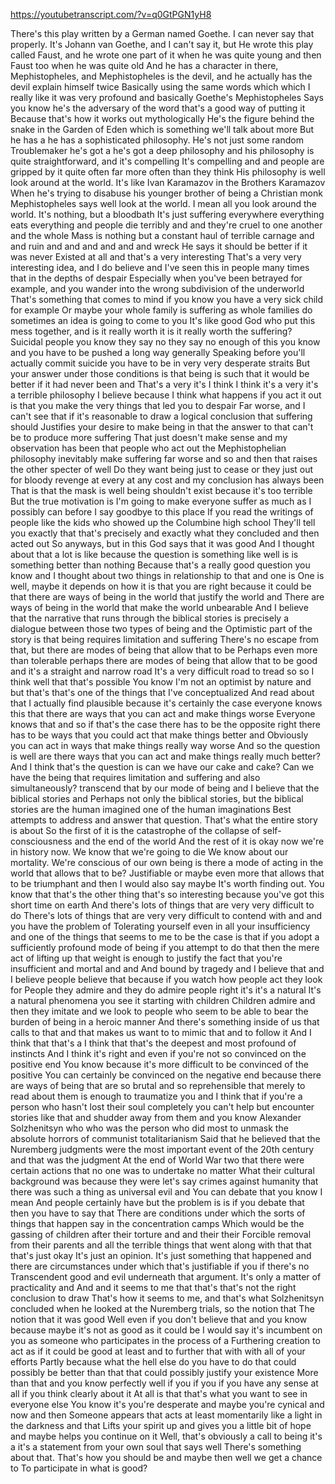 https://youtubetranscript.com/?v=q0GtPGN1yH8

 There's this play written by a German named Goethe. I can never say that properly. It's Johann van Goethe, and I can't say it, but He wrote this play called Faust, and he wrote one part of it when he was quite young and then Faust too when he was quite old And he has a character in there, Mephistopheles, and Mephistopheles is the devil, and he actually has the devil explain himself twice Basically using the same words which which I really like it was very profound and basically Goethe's Mephistopheles Says you know he's the adversary of the word that's a good way of putting it Because that's how it works out mythologically He's the figure behind the snake in the Garden of Eden which is something we'll talk about more But he has a he has a sophisticated philosophy. He's not just some random Troublemaker he's got a he's got a deep philosophy and his philosophy is quite straightforward, and it's compelling It's compelling and and people are gripped by it quite often far more often than they think His philosophy is well look around at the world. It's like Ivan Karamazov in the Brothers Karamazov When he's trying to disabuse his younger brother of being a Christian monk Mephistopheles says well look at the world. I mean all you look around the world. It's nothing, but a bloodbath It's just suffering everywhere everything eats everything and people die terribly and and they're cruel to one another and the whole Mass is nothing but a constant haul of terrible carnage and and ruin and and and and and and wreck He says it should be better if it was never Existed at all and that's a very interesting That's a very very interesting idea, and I do believe and I've seen this in people many times that in the depths of despair Especially when you've been betrayed for example, and you wander into the wrong subdivision of the underworld That's something that comes to mind if you know you have a very sick child for example Or maybe your whole family is suffering as whole families do sometimes an idea is going to come to you It's like good God who put this mess together, and is it really worth it is it really worth the suffering? Suicidal people you know they say no they say no enough of this you know and you have to be pushed a long way generally Speaking before you'll actually commit suicide you have to be in very very desperate straits But your answer under those conditions is that being is such that it would be better if it had never been and That's a very it's I think I think it's a very it's a terrible philosophy I believe because I think what happens if you act it out is that you make the very things that led you to despair Far worse, and I can't see that if it's reasonable to draw a logical conclusion that suffering should Justifies your desire to make being in that the answer to that can't be to produce more suffering That just doesn't make sense and my observation has been that people who act out the Mephistophelian philosophy inevitably make suffering far worse and so and then that raises the other specter of well Do they want being just to cease or they just out for bloody revenge at every at any cost and my conclusion has always been That is that the mask is well being shouldn't exist because it's too terrible But the true motivation is I'm going to make everyone suffer as much as I possibly can before I say goodbye to this place If you read the writings of people like the kids who showed up the Columbine high school They'll tell you exactly that that's precisely and exactly what they concluded and then acted out So anyways, but in this God says that it was good And I thought about that a lot is like because the question is something like well is is something better than nothing Because that's a really good question you know and I thought about two things in relationship to that and one is One is well, maybe it depends on how it is that you are right because it could be that there are ways of being in the world that justify the world and There are ways of being in the world that make the world unbearable And I believe that the narrative that runs through the biblical stories is precisely a dialogue between those two types of being and the Optimistic part of the story is that being requires limitation and suffering There's no escape from that, but there are modes of being that allow that to be Perhaps even more than tolerable perhaps there are modes of being that allow that to be good and it's a straight and narrow road It's a very difficult road to tread so so I think well that that's possible You know I'm not an optimist by nature and but that's that's one of the things that I've conceptualized And read about that I actually find plausible because it's certainly the case everyone knows this that there are ways that you can act and make things worse Everyone knows that and so if that's the case there has to be the opposite right there has to be ways that you could act that make things better and Obviously you can act in ways that make things really way worse And so the question is well are there ways that you can act and make things really much better? And I think that's the question is can we have our cake and cake? Can we have the being that requires limitation and suffering and also simultaneously? transcend that by our mode of being and I believe that the biblical stories and Perhaps not only the biblical stories, but the biblical stories are the human imagined one of the human imaginations Best attempts to address and answer that question. That's what the entire story is about So the first of it is the catastrophe of the collapse of self-consciousness and the end of the world And the rest of it is okay now we're in history now. We know that we're going to die We know about our mortality. We're conscious of our own being is there a mode of acting in the world that allows that to be? Justifiable or maybe even more that allows that to be triumphant and then I would also say maybe It's worth finding out. You know that that's the other thing that's so interesting because you've got this short time on earth And there's lots of things that are very very difficult to do There's lots of things that are very very difficult to contend with and and you have the problem of Tolerating yourself even in all your insufficiency and one of the things that seems to me to be the case is that if you adopt a sufficiently profound mode of being if you attempt to do that then the mere act of lifting up that weight is enough to justify the fact that you're insufficient and mortal and and And bound by tragedy and I believe that and I believe people believe that because if you watch how people act they look for People they admire and they do admire people right it's it's a natural It's a natural phenomena you see it starting with children Children admire and then they imitate and we look to people who seem to be able to bear the burden of being in a heroic manner And there's something inside of us that calls to that and that makes us want to to mimic that and to follow it And I think that that's a I think that that's the deepest and most profound of instincts And I think it's right and even if you're not so convinced on the positive end You know because it's more difficult to be convinced of the positive You can certainly be convinced on the negative end because there are ways of being that are so brutal and so reprehensible that merely to read about them is enough to traumatize you and I think that if you're a person who hasn't lost their soul completely you can't help but encounter stories like that and shudder away from them and you know Alexander Solzhenitsyn who who was the person who did most to unmask the absolute horrors of communist totalitarianism Said that he believed that the Nuremberg judgments were the most important event of the 20th century and that was the judgment At the end of World War two that there were certain actions that no one was to undertake no matter What their cultural background was because they were let's say crimes against humanity that there was such a thing as universal evil and You can debate that you know I mean And people certainly have but the problem is is if you debate that then you have to say that There are conditions under which the sorts of things that happen say in the concentration camps Which would be the gassing of children after their torture and and their their Forcible removal from their parents and all the terrible things that went along with that that that's just okay It's just an opinion. It's just something that happened and there are circumstances under which that's justifiable if you if there's no Transcendent good and evil underneath that argument. It's only a matter of practicality and And and it seems to me that that's that's not the right conclusion to draw That's how it seems to me, and that's what Solzhenitsyn concluded when he looked at the Nuremberg trials, so the notion that The notion that it was good Well even if you don't believe that and you know because maybe it's not as good as it could be I would say it's incumbent on you as someone who participates in the process of a Furthering creation to act as if it could be good at least and to further that with with all of your efforts Partly because what the hell else do you have to do that could possibly be better than that that could possibly justify your existence More than that and you know perfectly well if you if you if you have any sense at all if you think clearly about it At all is that that's what you want to see in everyone else You know it's you're desperate and maybe you're cynical and now and then Someone appears that acts at least momentarily like a light in the darkness and that Lifts your spirit up and gives you a little bit of hope and maybe helps you continue on it Well, that's obviously a call to being it's a it's a statement from your own soul that says well There's something about that. That's how you should be and maybe then well we get a chance to To participate in what is good?